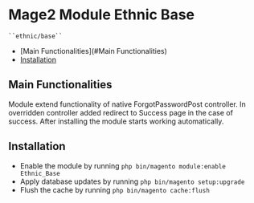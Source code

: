 # Mage2 Module Ethnic Base

    ``ethnic/base``

-   [Main Functionalities](#Main Functionalities)
-   [Installation](#Installation)

## Main Functionalities

Module extend functionality of native ForgotPasswordPost controller.
In overridden controller added redirect to Success page in the case of success.
After installing the module starts working automatically.

## Installation

-   Enable the module by running `php bin/magento module:enable Ethnic_Base`
-   Apply database updates by running `php bin/magento setup:upgrade`
-   Flush the cache by running `php bin/magento cache:flush`
